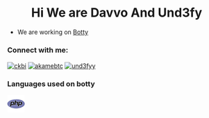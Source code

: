 <h1 align="center">Hi We are Davvo And Und3fy</h1>

- We are working on [Botty](https://github.com/ckbi/botty/)

<h3 align="left">Connect with me:</h3>
<p align="left">
<a href="https://dev.to/ckbi" target="blank"><img align="center" src="https://raw.githubusercontent.com/rahuldkjain/github-profile-readme-generator/master/src/images/icons/Social/devto.svg" alt="ckbi" height="30" width="40" /></a>
<a href="https://twitter.com/akamebtc" target="blank"><img align="center" src="https://raw.githubusercontent.com/rahuldkjain/github-profile-readme-generator/master/src/images/icons/Social/twitter.svg" alt="akamebtc" height="30" width="40" /></a>
<a href="https://instagram.com/und3fyy" target="blank"><img align="center" src="https://raw.githubusercontent.com/rahuldkjain/github-profile-readme-generator/master/src/images/icons/Social/instagram.svg" alt="und3fyy" height="30" width="40" /></a>
</p>

<h3 align="left">Languages used on botty</h3>
<p align="left"> <a href="https://www.php.net" target="_blank" rel="noreferrer"> <img src="https://raw.githubusercontent.com/devicons/devicon/master/icons/php/php-original.svg" alt="php" width="40" height="40"/> </a> </p>
